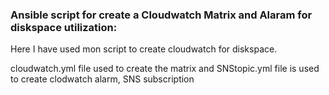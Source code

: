 ### Ansible script for create a Cloudwatch Matrix and Alaram for diskspace utilization:

Here I have used mon script to create cloudwatch  for diskspace.

cloudwatch.yml file used to create the matrix  and SNStopic.yml file is used to create clodwatch alarm, SNS  subscription 



